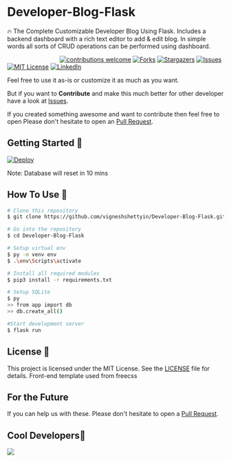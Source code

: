 # Developer-Blog-Flask
🔥 The Complete Customizable Developer Blog Using Flask. Includes a backend dashboard with a rich text editor to add &amp; edit blog. In simple words all sorts of CRUD operations can be performed using dashboard.

&nbsp;&nbsp;&nbsp;&nbsp;&nbsp;&nbsp;&nbsp;&nbsp;&nbsp;&nbsp;&nbsp;&nbsp;&nbsp;&nbsp;&nbsp;&nbsp;&nbsp;&nbsp;&nbsp;&nbsp;&nbsp;&nbsp;&nbsp;&nbsp;&nbsp;&nbsp;&nbsp;&nbsp;&nbsp;&nbsp;
[![contributions welcome](https://img.shields.io/badge/contributions-welcome-brightgreen.svg?style=flat)](https://github.com/vigneshshettyin/Developer-Blog-Flask/issues)
[![Forks](https://img.shields.io/github/forks/vigneshshettyin/Developer-Blog-Flask.svg?logo=github)](https://github.com/vigneshshettyin/Developer-Blog-Flask/network/members)
[![Stargazers](https://img.shields.io/github/stars/vigneshshettyin/Developer-Blog-Flask.svg?logo=github)](https://github.com/vigneshshettyin/Developer-Blog-Flask/stargazers)
[![Issues](https://img.shields.io/github/issues/vigneshshettyin/Developer-Blog-Flask.svg?logo=github)](https://github.com/vigneshshettyin/Developer-Blog-Flask/issues)
[![MIT License](https://img.shields.io/github/license/vigneshshettyin/Developer-Blog-Flask.svg?style=flat-square)](https://github.com/vigneshshettyin/Developer-Blog-Flask/blob/master/LICENSE)
[![LinkedIn](https://img.shields.io/badge/-LinkedIn-black.svg?style=flat-square&logo=linkedin&colorB=555)](https://www.linkedin.com/in/vigneshshettyin/)

Feel free to use it as-is or customize it as much as you want.

But if you want to **Contribute** and make this much better for other developer have a look at [Issues](https://github.com/vigneshshettyin/Developer-Blog-Flask/issues).


If you created something awesome and want to contribute then feel free to open Please don't hesitate to open an [Pull Request](https://github.com/vigneshshettyin/Developer-Blog-Flask/pulls).

## Getting Started 🚀

[![Deploy](https://www.herokucdn.com/deploy/button.svg)](https://vignesh-blog.herokuapp.com/)

Note: Database will reset in 10 mins

## How To Use 🔧

```bash
# Clone this repository
$ git clone https://github.com/vigneshshettyin/Developer-Blog-Flask.git

# Go into the repository
$ cd Developer-Blog-Flask

# Setup virtual env
$ py -m venv env
$ .\env\Scripts\activate

# Install all required modules
$ pip3 install -r requirements.txt

# Setup SQLite
$ py
>> from app import db
>> db.create_all()

#Start development server
$ flask run
```

## License 📄

This project is licensed under the MIT License. See the [LICENSE](./LICENSE) file for details. Front-end template used from freecss



## For the Future 
If you can help us with these. Please don't hesitate to open a [Pull Request](https://github.com/vigneshshettyin/Developer-Blog-Flask/pulls).

## Cool Developers🚧

<a href="https://github.com/vigneshshettyin/Developer-Blog-Flask/graphs/contributors">
  <img src="https://contributors-img.web.app/image?repo=vigneshshettyin/Developer-Blog-Flask" />
</a>
